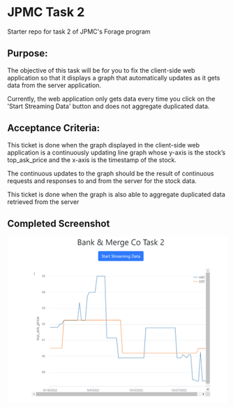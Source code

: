 # JPMC Task 2
Starter repo for task 2 of JPMC's Forage program

## Purpose:

The objective of this task will be for you to fix the client-side web application so that it displays a graph that automatically updates as it gets data from the server application.

 Currently, the web application only gets data every time you click on the 'Start Streaming Data' button and does not aggregate duplicated data.

## Acceptance Criteria:

This ticket is done when the graph displayed in the client-side web application is a continuously updating line graph whose y-axis is the stock’s top_ask_price and the x-axis is the timestamp of the stock.

 The continuous updates to the graph should be the result of continuous requests and responses to and from the server for the stock data.

This ticket is done when the graph is also able to aggregate duplicated data retrieved from the server


## Completed Screenshot
![completed-task](stock-visualization.gif)